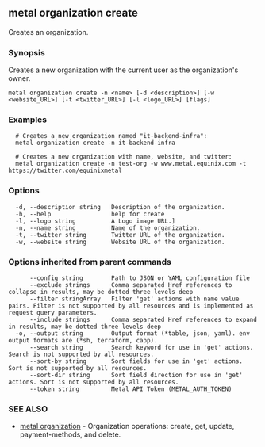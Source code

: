 ## metal organization create

Creates an organization.

### Synopsis

Creates a new organization with the current user as the organization's owner. 

```
metal organization create -n <name> [-d <description>] [-w <website_URL>] [-t <twitter_URL>] [-l <logo_URL>] [flags]
```

### Examples

```
  # Creates a new organization named "it-backend-infra": 
  metal organization create -n it-backend-infra
  
  # Creates a new organization with name, website, and twitter:
  metal organization create -n test-org -w www.metal.equinix.com -t https://twitter.com/equinixmetal 
```

### Options

```
  -d, --description string   Description of the organization.
  -h, --help                 help for create
  -l, --logo string          A Logo image URL.]
  -n, --name string          Name of the organization.
  -t, --twitter string       Twitter URL of the organization.
  -w, --website string       Website URL of the organization.
```

### Options inherited from parent commands

```
      --config string        Path to JSON or YAML configuration file
      --exclude strings      Comma separated Href references to collapse in results, may be dotted three levels deep
      --filter stringArray   Filter 'get' actions with name value pairs. Filter is not supported by all resources and is implemented as request query parameters.
      --include strings      Comma separated Href references to expand in results, may be dotted three levels deep
  -o, --output string        Output format (*table, json, yaml). env output formats are (*sh, terraform, capp).
      --search string        Search keyword for use in 'get' actions. Search is not supported by all resources.
      --sort-by string       Sort fields for use in 'get' actions. Sort is not supported by all resources.
      --sort-dir string      Sort field direction for use in 'get' actions. Sort is not supported by all resources.
      --token string         Metal API Token (METAL_AUTH_TOKEN)
```

### SEE ALSO

* [metal organization](metal_organization.md)	 - Organization operations: create, get, update, payment-methods, and delete.

